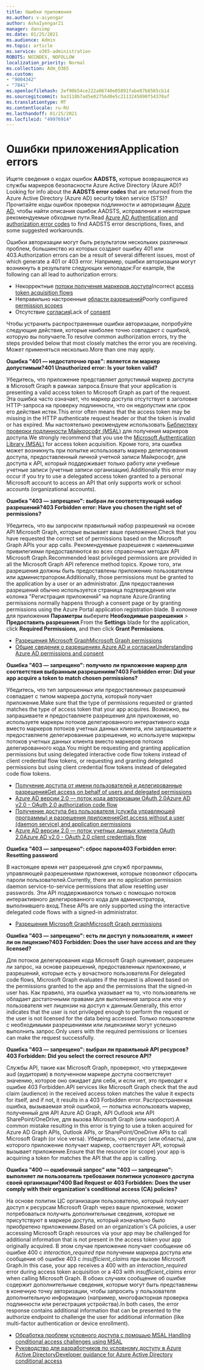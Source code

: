 ```yaml
---
title: Ошибки приложения
ms.author: v-aiyengar
author: AshaIyengar21
manager: dansimp
ms.date: 01/25/2021
ms.audience: Admin
ms.topic: article
ms.service: o365-administration
ROBOTS: NOINDEX, NOFOLLOW
localization_priority: Normal
ms.collection: Adm_O365
ms.custom:
- "9004342"
- "7841"
ms.openlocfilehash: 2ef90b54ce222a06740e05891fabe87b6565cb14
ms.sourcegitcommit: ba3118b7ad5e02756d0e5c2113245090f54370af
ms.translationtype: MT
ms.contentlocale: ru-RU
ms.lasthandoff: 01/25/2021
ms.locfileid: "49976914"
---
```

# <a name="application-errors"></a><span data-ttu-id="ccbdc-102">Ошибки приложения</span><span class="sxs-lookup"><span data-stu-id="ccbdc-102">Application errors</span></span>

<span data-ttu-id="ccbdc-103">Ищете сведения о кодах ошибок **AADSTS,** которые возвращаются из службы маркеров безопасности Azure Active Directory (Azure AD)?</span><span class="sxs-lookup"><span data-stu-id="ccbdc-103">Looking for info about the **AADSTS error codes** that are returned from the Azure Active Directory (Azure AD) security token service (STS)?</span></span> <span data-ttu-id="ccbdc-104">Прочитайте коды ошибок проверки подлинности и авторизации [Azure AD,](https://docs.microsoft.com/azure/active-directory/develop/reference-aadsts-error-codes) чтобы найти описания ошибок AADSTS, исправления и некоторые рекомендуемые обходные пути.</span><span class="sxs-lookup"><span data-stu-id="ccbdc-104">Read [Azure AD Authentication and authorization error codes](https://docs.microsoft.com/azure/active-directory/develop/reference-aadsts-error-codes) to find AADSTS error descriptions, fixes, and some suggested workarounds.</span></span>

<span data-ttu-id="ccbdc-105">Ошибки авторизации могут быть результатом нескольких различных проблем, большинство из которых создают ошибку 401 или 403.</span><span class="sxs-lookup"><span data-stu-id="ccbdc-105">Authorization errors can be a result of several different issues, most of which generate a 401 or 403 error.</span></span> <span data-ttu-id="ccbdc-106">Например, ошибки авторизации могут возникнуть в результате следующих неполадок:</span><span class="sxs-lookup"><span data-stu-id="ccbdc-106">For example, the following can all lead to authorization errors:</span></span>

- <span data-ttu-id="ccbdc-107">Некорректные [потоки получения маркеров доступа](https://docs.microsoft.com/azure/active-directory/develop/reference-aadsts-error-codes)</span><span class="sxs-lookup"><span data-stu-id="ccbdc-107">Incorrect [access token acquisition flows](https://docs.microsoft.com/azure/active-directory/develop/reference-aadsts-error-codes)</span></span> 
- <span data-ttu-id="ccbdc-108">Неправильно настроенные [области разрешений](https://docs.microsoft.com/azure/active-directory/develop/active-directory-v2-scopes)</span><span class="sxs-lookup"><span data-stu-id="ccbdc-108">Poorly configured [permission scopes](https://docs.microsoft.com/azure/active-directory/develop/active-directory-v2-scopes)</span></span> 
- <span data-ttu-id="ccbdc-109">Отсутствие [согласия](https://docs.microsoft.com/azure/active-directory/develop/active-directory-devhowto-multi-tenant-overview#understanding-user-and-admin-consent)</span><span class="sxs-lookup"><span data-stu-id="ccbdc-109">Lack of [consent](https://docs.microsoft.com/azure/active-directory/develop/active-directory-devhowto-multi-tenant-overview#understanding-user-and-admin-consent)</span></span>

<span data-ttu-id="ccbdc-110">Чтобы устранить распространенные ошибки авторизации, попробуйте следующие действия, которые наиболее точно совпадают с ошибкой, которую вы получаете.</span><span class="sxs-lookup"><span data-stu-id="ccbdc-110">To resolve common authorization errors, try the steps provided below that most closely matches the error you are receiving.</span></span> <span data-ttu-id="ccbdc-111">Может применяться несколько.</span><span class="sxs-lookup"><span data-stu-id="ccbdc-111">More than one may apply.</span></span>

<span data-ttu-id="ccbdc-112">**Ошибка "401 — недостаточно прав": является ли маркер допустимым?**</span><span class="sxs-lookup"><span data-stu-id="ccbdc-112">**401 Unauthorized error: Is your token valid?**</span></span>

<span data-ttu-id="ccbdc-113">Убедитесь, что приложение представляет допустимый маркер доступа в Microsoft Graph в рамках запроса.</span><span class="sxs-lookup"><span data-stu-id="ccbdc-113">Ensure that your application is presenting a valid access token to Microsoft Graph as part of the request.</span></span> <span data-ttu-id="ccbdc-114">Эта ошибка часто означает, что маркер доступа отсутствует в заголовке HTTP-запроса на проверку подлинности, что он недопустим или срок его действия истек.</span><span class="sxs-lookup"><span data-stu-id="ccbdc-114">This error often means that the access token may be missing in the HTTP authenticate request header or that the token is invalid or has expired.</span></span> <span data-ttu-id="ccbdc-115">Мы настоятельно рекомендуем использовать [Библиотеку проверки подлинности Майкрософт (MSAL)](https://docs.microsoft.com/azure/active-directory/develop/msal-overview) для получения маркеров доступа.</span><span class="sxs-lookup"><span data-stu-id="ccbdc-115">We strongly recommend that you use the [Microsoft Authentication Library (MSAL)](https://docs.microsoft.com/azure/active-directory/develop/msal-overview) for access token acquisition.</span></span> <span data-ttu-id="ccbdc-116">Кроме того, эта ошибка может возникнуть при попытке использовать маркер делегирования доступа, предоставленный личной учетной записи Майкрософт, для доступа к API, который поддерживает только работу или учебные учетные записи (учетные записи организации).</span><span class="sxs-lookup"><span data-stu-id="ccbdc-116">Additionally this error may occur if you try to use a delegated access token granted to a personal Microsoft account to access an API that only supports work or school accounts (organizational accounts).</span></span>

<span data-ttu-id="ccbdc-117">**Ошибка "403 — запрещено": выбран ли соответствующий набор разрешений?**</span><span class="sxs-lookup"><span data-stu-id="ccbdc-117">**403 Forbidden error: Have you chosen the right set of permissions?**</span></span>

<span data-ttu-id="ccbdc-118">Убедитесь, что вы запросили правильный набор разрешений на основе API Microsoft Graph, которые вызывает ваше приложение.</span><span class="sxs-lookup"><span data-stu-id="ccbdc-118">Check that you have requested the correct set of permissions based on the Microsoft Graph APIs your app calls.</span></span> <span data-ttu-id="ccbdc-119">Рекомендуемые разрешения с наименьшими привилегиями предоставляются во всех справочных методах API Microsoft Graph.</span><span class="sxs-lookup"><span data-stu-id="ccbdc-119">Recommended least privileged permissions are provided in all the Microsoft Graph API reference method topics.</span></span> <span data-ttu-id="ccbdc-120">Кроме того, эти разрешения должны быть предоставлены приложению пользователем или администратором.</span><span class="sxs-lookup"><span data-stu-id="ccbdc-120">Additionally, those permissions must be granted to the application by a user or an administrator.</span></span> <span data-ttu-id="ccbdc-121">Для предоставления разрешений обычно используется страница подтверждения или колонка "Регистрация приложений" на портале Azure.</span><span class="sxs-lookup"><span data-stu-id="ccbdc-121">Granting permissions normally happens through a consent page or by granting permissions using the Azure Portal application registration blade.</span></span> <span data-ttu-id="ccbdc-122">В колонке для приложения **Параметры** выберите **Необходимые разрешения** > **Предоставить разрешения**.</span><span class="sxs-lookup"><span data-stu-id="ccbdc-122">From the **Settings** blade for the application, click **Required Permissions**, and then click **Grant Permissions**.</span></span>

- [<span data-ttu-id="ccbdc-123">Разрешения Microsoft Graph</span><span class="sxs-lookup"><span data-stu-id="ccbdc-123">Microsoft Graph permissions</span></span>](https://docs.microsoft.com/graph/permissions-reference) 
- [<span data-ttu-id="ccbdc-124">Общие сведения о разрешениях Azure AD и согласии</span><span class="sxs-lookup"><span data-stu-id="ccbdc-124">Understanding Azure AD permissions and consent</span></span>](https://docs.microsoft.com/azure/active-directory/develop/v2-permissions-and-consent) 

<span data-ttu-id="ccbdc-125">**Ошибка "403 — запрещено": получило ли приложение маркер для соответствия выбранным разрешениям?**</span><span class="sxs-lookup"><span data-stu-id="ccbdc-125">**403 Forbidden error: Did your app acquire a token to match chosen permissions?**</span></span>

<span data-ttu-id="ccbdc-126">Убедитесь, что тип запрошенных или предоставленных разрешений совпадает с типом маркера доступа, который получает приложение.</span><span class="sxs-lookup"><span data-stu-id="ccbdc-126">Make sure that the type of permissions requested or granted matches the type of access token that your app acquires.</span></span> <span data-ttu-id="ccbdc-127">Возможно, вы запрашиваете и предоставляете разрешения для приложения, но используете маркеры потоков делегированного интерактивного кода вместо маркеров потоков учетных данных клиента, или запрашиваете и предоставляете делегированные разрешения, но используете маркеры потоков учетных данных клиента вместо маркеров потоков делегированного кода.</span><span class="sxs-lookup"><span data-stu-id="ccbdc-127">You might be requesting and granting application permissions but using delegated interactive code flow tokens instead of client credential flow tokens, or requesting and granting delegated permissions but using client credential flow tokens instead of delegated code flow tokens.</span></span>

- [<span data-ttu-id="ccbdc-128">Получение доступа от имени пользователей и делегированные разрешения</span><span class="sxs-lookup"><span data-stu-id="ccbdc-128">Get access on behalf of users and delegated permissions</span></span>](https://docs.microsoft.com/graph/auth_v2_user) 
- [<span data-ttu-id="ccbdc-129">Azure AD версии 2.0 — поток кода авторизации OAuth 2.0</span><span class="sxs-lookup"><span data-stu-id="ccbdc-129">Azure AD v2.0 - OAuth 2.0 authorization code flow</span></span>](https://docs.microsoft.com/azure/active-directory/develop/v2-oauth2-auth-code-flow) 
- [<span data-ttu-id="ccbdc-130">Получение доступа без пользователя (служба управляющей программы) и разрешения приложения</span><span class="sxs-lookup"><span data-stu-id="ccbdc-130">Get access without a user (daemon service) and application permissions</span></span>](https://docs.microsoft.com/graph/auth_v2_service) 
- [<span data-ttu-id="ccbdc-131">Azure AD версии 2.0 — поток учетных данных клиента OAuth 2.0</span><span class="sxs-lookup"><span data-stu-id="ccbdc-131">Azure AD v2.0 - OAuth 2.0 client credentials flow</span></span>](https://docs.microsoft.com/azure/active-directory/develop/v2-oauth2-client-creds-grant-flow) 

<span data-ttu-id="ccbdc-132">**Ошибка "403 — запрещено": сброс пароля**</span><span class="sxs-lookup"><span data-stu-id="ccbdc-132">**403 Forbidden error: Resetting password**</span></span>

<span data-ttu-id="ccbdc-133">В настоящее время нет разрешений для служб программы, управляющей разрешениями приложения, которые позволяют сбросить пароли пользователей.</span><span class="sxs-lookup"><span data-stu-id="ccbdc-133">Currently, there are no application permission daemon service-to-service permissions that allow resetting user passwords.</span></span> <span data-ttu-id="ccbdc-134">Эти API поддерживаются только с помощью потоков интерактивного делегированного кода для администратора, выполнившего вход.</span><span class="sxs-lookup"><span data-stu-id="ccbdc-134">These APIs are only supported using the interactive delegated code flows with a signed-in administrator.</span></span>

- [<span data-ttu-id="ccbdc-135">Разрешения Microsoft Graph</span><span class="sxs-lookup"><span data-stu-id="ccbdc-135">Microsoft Graph permissions</span></span>](https://docs.microsoft.com/graph/permissions-reference)

<span data-ttu-id="ccbdc-136">**Ошибка "403 — запрещено": есть ли доступ у пользователя, и имеет ли он лицензию?**</span><span class="sxs-lookup"><span data-stu-id="ccbdc-136">**403 Forbidden: Does the user have access and are they licensed?**</span></span>

<span data-ttu-id="ccbdc-137">Для потоков делегирования кода Microsoft Graph оценивает, разрешен ли запрос, на основе разрешений, предоставленных приложению, и разрешений, которые есть у вочастного пользователя.</span><span class="sxs-lookup"><span data-stu-id="ccbdc-137">For delegated code flows, Microsoft Graph evaluates if the request is allowed based on the permissions granted to the app and the permissions that the signed-in user has.</span></span> <span data-ttu-id="ccbdc-138">Как правило, эта ошибка указывает на то, что пользователь не обладает достаточными правами для выполнения запроса или что у пользователя нет лицензии на доступ к данным.</span><span class="sxs-lookup"><span data-stu-id="ccbdc-138">Generally, this error indicates that the user is not privileged enough to perform the request or the user is not licensed for the data being accessed.</span></span> <span data-ttu-id="ccbdc-139">Только пользователи с необходимыми разрешениями или лицензиями могут успешно выполнить запрос.</span><span class="sxs-lookup"><span data-stu-id="ccbdc-139">Only users with the required permissions or licenses can make the request successfully.</span></span>

<span data-ttu-id="ccbdc-140">**Ошибка "403 — запрещено": выбран ли правильный API ресурсов?**</span><span class="sxs-lookup"><span data-stu-id="ccbdc-140">**403 Forbidden: Did you select the correct resource API?**</span></span>

<span data-ttu-id="ccbdc-141">Службы API, такие как Microsoft Graph, проверяют, что утверждение aud (аудитория) в полученном маркере доступа соответствует значению, которое оно ожидает для себя, и если нет, это приводит к ошибке 403 Forbidden.</span><span class="sxs-lookup"><span data-stu-id="ccbdc-141">API services like Microsoft Graph check that the aud claim (audience) in the received access token matches the value it expects for itself, and if not, it results in a 403 Forbidden error.</span></span> <span data-ttu-id="ccbdc-142">Распространенная ошибка, вызываемая этой ошибкой, — попытка использовать маркер, полученный для API Azure AD Graph, API Outlook или API SharePoint/OneDrive, для вызова Microsoft Graph (или наоборот).</span><span class="sxs-lookup"><span data-stu-id="ccbdc-142">A common mistake resulting in this error is trying to use a token acquired for Azure AD Graph APIs, Outlook APIs, or SharePoint/OneDrive APIs to call Microsoft Graph (or vice versa).</span></span> <span data-ttu-id="ccbdc-143">Убедитесь, что ресурс (или область), для которого приложение получает маркер, соответствует API, который вызывает приложение.</span><span class="sxs-lookup"><span data-stu-id="ccbdc-143">Ensure that the resource (or scope) your app is acquiring a token for matches the API that the app is calling.</span></span>

<span data-ttu-id="ccbdc-144">**Ошибка "400 — ошибочный запрос" или "403 — запрещено": выполняет ли пользователь требования политики условного доступа своей организации?**</span><span class="sxs-lookup"><span data-stu-id="ccbdc-144">**400 Bad Request or 403 Forbidden: Does the user comply with their organization's conditional access (CA) policies?**</span></span>

<span data-ttu-id="ccbdc-145">На основе политик ЦС организации пользователю, который получает доступ к ресурсам Microsoft Graph через ваше приложение, может потребоваться получить дополнительные сведения, которые не присутствуют в маркере доступа, который изначально было приобретено приложением.</span><span class="sxs-lookup"><span data-stu-id="ccbdc-145">Based on an organization's CA policies, a user accessing Microsoft Graph resources via your app may be challenged for additional information that is not present in the access token your app originally acquired.</span></span> <span data-ttu-id="ccbdc-146">В этом случае приложение получает сообщение об ошибке 400 с *interaction_required* при получении маркера доступа или сообщение об ошибке 403 с *insufficient_claims* при вызове Microsoft Graph.</span><span class="sxs-lookup"><span data-stu-id="ccbdc-146">In this case, your app receives a 400 with an *interaction_required* error during access token acquisition or a 403 with *insufficient_claims* error when calling Microsoft Graph.</span></span> <span data-ttu-id="ccbdc-147">В обоих случаях сообщение об ошибке содержит дополнительные сведения, которые могут быть представлены в конечную точку авторизации, чтобы запросить у пользователя дополнительную информацию (например, многофакторная проверка подлинности или регистрация устройства).</span><span class="sxs-lookup"><span data-stu-id="ccbdc-147">In both cases, the error response contains additional information that can be presented to the authorize endpoint to challenge the user for additional information (like multi-factor authentication or device enrollment).</span></span>

- [<span data-ttu-id="ccbdc-148">Обработка проблем условного доступа с помощью MSAL </span><span class="sxs-lookup"><span data-stu-id="ccbdc-148">Handling conditional access challenges using MSAL </span></span>](https://docs.microsoft.com/azure/active-directory/develop/msal-handling-exceptions#conditional-access-and-claims-challenges)
- [<span data-ttu-id="ccbdc-149">Руководство для разработчиков по условному доступу в Azure Active Directory</span><span class="sxs-lookup"><span data-stu-id="ccbdc-149">Developer guidance for Azure Active Directory conditional access</span></span>](https://docs.microsoft.com/azure/active-directory/develop/conditional-access-dev-guide)
